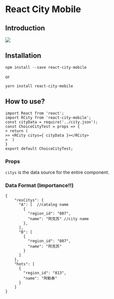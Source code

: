 React City Mobile
====================

## Introduction
![](https://github.com/huiyuye/react-city-mobile/blob/master/images/demo_img.jpg)
## Installation

```
npm install --save react-city-mobile
```
or
```
yarn install react-city-mobile
```

## How to use?
```
import React from 'react';
import RCity from 'react-city-mobile';
const cityData = require('../city.json');
const ChoiceCityTest = props => {
> return (
>> <RCity citys={ cityData }></RCity>
>  )
}
export default ChoiceCityTest;
```
### Props
`citys` is the data source for the entire component.
### Data Format (Importance!!)
```
{
    "resCitys": {
      "A": [  //catalog name
        {
          "region_id": "807",
          "name": "阿克苏" //city name
        },
      ],
      "B": [
        {
          "region_id": "807",
          "name": "阿克苏"
        }
      ]
    },
    "hots": [
      {
        "region_id": "813",
        "name": "阿勒泰"
      }
    ]
}
```
